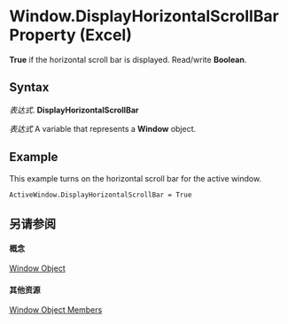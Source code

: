 
# Window.DisplayHorizontalScrollBar Property (Excel)

 **True** if the horizontal scroll bar is displayed. Read/write **Boolean**.


## Syntax

 _表达式_. **DisplayHorizontalScrollBar**

 _表达式_ A variable that represents a **Window** object.


## Example

This example turns on the horizontal scroll bar for the active window.


```
ActiveWindow.DisplayHorizontalScrollBar = True
```


## 另请参阅


#### 概念


[Window Object](8591b1ad-76f8-14e2-9120-406b65093f5a.md)
#### 其他资源


[Window Object Members](http://msdn.microsoft.com/library/f11db427-24a4-041c-2fd5-03ce73ae6c16%28Office.15%29.aspx)